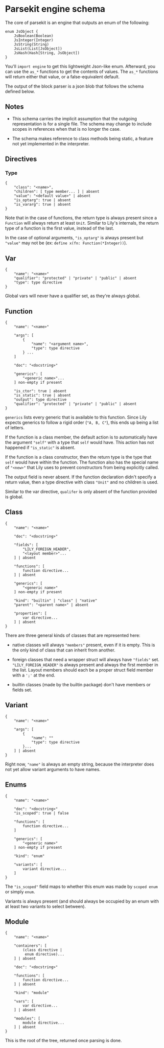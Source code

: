 Parsekit engine schema
======================

The core of parsekit is an engine that outputs an enum of the following:

```
enum JsObject {
    JsBoolean(Boolean)
    JsInteger(Integer)
    JsString(String)
    JsList(List[JsObject])
    JsHash(Hash[String, JsObject])
}
```

You'll `import engine` to get this lightweight Json-like enum. Afterward, you
can use the `as_*` functions to get the contents of values. The `as_*` functions
will return either that value, or a false-equivalent default.

The output of the block parser is a json blob that follows the schema defined
below.

## Notes

* This schema carries the implicit assumption that the outgoing representation
  is for a single file. The schema may change to include scopes in references
  when that is no longer the case.

* The schema makes reference to class methods being static, a feature not yet
  implemented in the interpreter.

## Directives

### Type

```
{
    "class": "<name>",
    "children": [ type member... ] | absent
    "value": "<default value>" | absent
    "is_optarg": true | absent
    "is_vararg": true | absent
}
```

Note that in the case of functions, the return type is always present since
a `Function` will always return at least `Unit`. Similar to Lily's internals,
the return type of a function is the first value, instead of the last.

In the case of optional arguments, `"is_optarg"` is always present but
`"value"` may not be (ex: `define x(fn: Function(*Integer))`).

## Var

```
{
    "name": "<name>"
    "qualifier": "protected" | "private" | "public" | absent
    "type": type directive
}
```

Global vars will never have a qualifier set, as they're always global.

## Function

```
{
    "name": "<name>"

    "args": [
        {
            "name": "<argument name>",
            "type": type directive
        } ...
    ]

    "doc": "<docstring>"

    "generics": [
        "<generic name>"...
    ] non-empty if present

    "is_ctor": true | absent
    "is_static": true | absent
    "output": type directive
    "qualifier": "protected" | "private" | "public" | absent
}
```

`generics` lists every generic that is available to this function. Since Lily
expects generics to follow a rigid order (`"A, B, C"`), this ends up being a
list of letters.

If the function is a class member, the default action is to automatically have
the argument `"self"` with a type that `self` would have. This action has not
happened if `"is_static"` is absent.

If the function is a class constructor, then the return type is the type that
`self` would have within the function. The function also has the special name of
`"<new>"` that Lily uses to prevent constructors from being explicitly called.

The output field is never absent. If the function declaration didn't specify a
return value, then a type directive with class `"Unit"` and no children is used.

Similar to the var directive, `qualifer` is only absent of the function provided
is global.

## Class

```
{
    "name": "<name>"

    "doc": "<docstring>"

    "fields": [
        "LILY_FOREIGN_HEADER",
        "<layout member>"...
    ] | absent

    "functions": [
        function directive...
    ] | absent

    "generics": [
        "<generic name>"
    ] non-empty if present

    "kind": "builtin" | "class" | "native"
    "parent": "<parent name>" | absent

    "properties": [
        var directive...
    ] | absent
}
```

There are three general kinds of classes that are represented here:

* native classes will always `"members"` present, even if it is empty. This is
  the only kind of class that can inherit from another.

* foreign classes that need a wrapper struct will always have `"fields"` set.
  `"LILY_FOREIGN_HEADER"` is always present and always the first member in the
  list. Layout members should each be a proper struct field member with a `';'`
  at the end.

* builtin classes (made by the builtin package) don't have members or fields
  set.

## Variant

```
{
    "name": "<name>"

    "args": [
        {
            "name": ""
            "type": type directive
        }...
    ] | absent
}
```

Right now, `"name"` is always an empty string, because the interpreter does not
yet allow variant arguments to have names.

## Enums

```
{
    "name": "<name>"

    "doc": "<docstring>"
    "is_scoped": true | false

    "functions": [
        function directive...
    ]

    "generics": [
        "<generic name>"
    ] non-empty if present

    "kind": "enum"

    "variants": [
        variant directive...
    ]
}
```

The `"is_scoped"` field maps to whether this enum was made by `scoped enum` or
simply `enum`.

Variants is always present (and should always be occupied by an enum with at
least two variants to select between).

## Module

```
{
    "name": "<name>"

    "containers": [
        (class directive |
         enum directive)...
    ] | absent

    "doc": "<docstring>"

    "functions": [
        function directive...
    ] | absent

    "kind": "module"

    "vars": [
        var directive...
    ] | absent

    "modules": [
        module directive...
    ] | absent
}
```

This is the root of the tree, returned once parsing is done.
